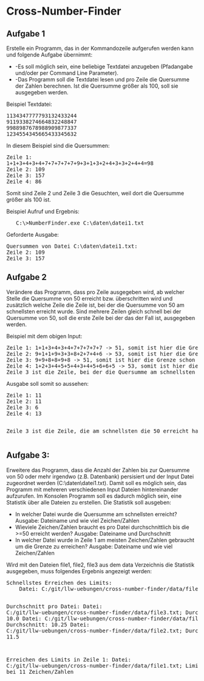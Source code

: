 <h1>Cross-Number-Finder</h1>

<h2>Aufgabe 1</h2>
<p>
Erstelle ein Programm, das in der Kommandozeile aufgerufen werden kann und folgende Aufgabe übernimmt:
<ul>
<li> -Es soll möglich sein, eine beliebige Textdatei anzugeben (Pfadangabe und/oder per Command Line Parameter).</li>
<li> -Das Programm soll die Textdatei lesen und pro Zeile die Quersumme der Zahlen berechnen. Ist die Quersumme größer als 100, soll sie ausgegeben werden.
</ul>

<p>
Beispiel Textdatei:
<pre>
1134347777793132433244
9119338274664832248847
9988987678988909877337
1234554345665433345632
</pre>
In diesem Beispiel sind die Quersummen: 
<pre>
Zeile 1: 
1+1+3+4+3+4+7+7+7+7+7+9+3+1+3+2+4+3+3+2+4+4=98
Zeile 2: 109
Zeile 3: 157
Zeile 4: 86
</pre>
Somit sind Zeile 2 und Zeile 3 die Gesuchten, weil dort die Quersumme größer als 100 ist.
</p>
<p>
Beispiel Aufruf und Ergebnis:
<pre>
   C:\>NumberFinder.exe C:\daten\datei1.txt
</pre>
Geforderte Ausgabe:
<pre>
Quersummen von Datei C:\daten\datei1.txt:
Zeile 2: 109
Zeile 3: 157
</pre>

</p>
</p>

<h2>Aufgabe 2</h2>
<p>
Verändere das Programm, dass pro Zeile ausgegeben wird, ab welcher Stelle die Quersumme von 50 erreicht bzw. überschritten wird und zusätzlich welche Zeile die Zeile ist, bei der die Quersumme von 50 
am schnellsten erreicht wurde. Sind mehrere Zeilen gleich schnell bei der Quersumme von 50, soll die erste Zeile bei der das der Fall ist, ausgegeben werden.
<p>
Beispiel mit dem obigen Input:
<pre>
Zeile 1: 1+1+3+4+3+4+7+7+7+7+7 -> 51, somit ist hier die Grenze überschritten und das sind somit 11 Zahlen: Ergebnis somit 11
Zeile 2: 9+1+1+9+3+3+8+2+7+4+6 -> 53, somit ist hier die Grenze auch bei 11 Zahlen überschritten: Ergegebnis somit auch 11
Zeile 3: 9+9+8+8+9+8 -> 51, somit ist hier die Grenze schon nach 6 Zahlen überschritten: Ergebnis 6
Zeile 4: 1+2+3+4+5+5+4+3+4+5+6+6+5 -> 53, somit ist hier die Grenze nach 13 Zahlen überschritten: Ergebnis somit 13
Zeile 3 ist die Zeile, bei der die Quersumme am schnellsten erreicht wurde.
</pre>
Ausgabe soll somit so aussehen:
<pre>
Zeile 1: 11
Zeile 2: 11
Zeile 3: 6
Zeile 4: 13

Zeile 3 ist die Zeile, die am schnellsten die 50 erreicht hat
</pre>
</p>
</p>
<h2>Aufgabe 3:</h2>
<p>
Erweitere das Programm, dass die Anzahl der Zahlen bis zur Quersumme von 50 oder mehr irgendwo (z.B. Datenbank) persisiert und der Input Datei zugeordnet werden (C:\daten\datei1.txt). Damit soll es möglich sein, das Programm mit mehreren verschiedenen Input Dateien hintereinander aufzurufen.
Im Konsolen Programm soll es dadurch möglich sein, eine Statistik über alle Dateien zu erstellen. Die Statistik soll ausgeben:<br>
<ul>
<li>In welcher Datei wurde die Quersumme am schnellsten erreicht? Ausgabe: Dateiname und wie viel Zeichen/Zahlen</li>
<li>Wieviele Zeichen/Zahlen braucht es pro Datei durchschnittlich bis die >=50 erreicht werden? Ausgabe: Dateiname und Durchschnitt</li>
<li>In welcher Datei wurde in Zeile 1 am meisten Zeichen/Zahlen gebraucht um die Grenze zu erreichen? Ausgabe: Dateiname und wie viel Zeichen/Zahlen</li>
</ul>
Wird mit den Dateien file1, file2, file3 aus dem data Verzeichnis die Statistik ausgegeben, muss folgendes Ergebnis angezeigt werden:
<pre>
Schnellstes Erreichen des Limits:
	Datei: C:/git/llw-uebungen/cross-number-finder/data/file1.txt; Limit erreicht bei 6 Zeichen/Zahlen

Durchschnitt pro Datei:
	Datei: C:/git/llw-uebungen/cross-number-finder/data/file3.txt; Durchschnitt: 10.0
	Datei: C:/git/llw-uebungen/cross-number-finder/data/file1.txt; Durchschnitt: 10.25
	Datei: C:/git/llw-uebungen/cross-number-finder/data/file2.txt; Durchschnitt: 11.5

Erreichen des Limits in Zeile 1:
	Datei: C:/git/llw-uebungen/cross-number-finder/data/file1.txt; Limit erreicht bei 11 Zeichen/Zahlen
</pre>
</p>
